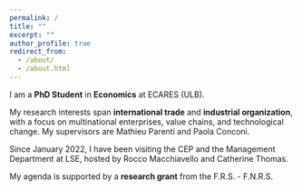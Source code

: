 ```yaml
---
permalink: /
title: ""
excerpt: ""
author_profile: true
redirect_from: 
  - /about/
  - /about.html
---
```


I am a **PhD Student** in **Economics** at <a href="https://ecares.ulb.be/" style="text-decoration: none" target="_blank">ECARES (ULB)</a>.

My research interests span **international trade** and **industrial organization**, with a focus on multinational enterprises, value chains, and technological change. My supervisors are <a href="http://mathieuparenti.weebly.com/" style="text-decoration: none" target="_blank">Mathieu Parenti</a> and <a href="https://sites.google.com/view/paola-conconi-website/" style="text-decoration: none" target="_blank">Paola Conconi</a>.

Since January 2022, I have been visiting the <a href="https://cep.lse.ac.uk/" style="text-decoration: none" target="_blank">CEP</a> and the <a href="https://www.lse.ac.uk/management" style="text-decoration: none" target="_blank">Management Department</a> at <a href="https://lse.ac.uk/" style="text-decoration: none" target="_blank">LSE</a>, hosted by <a href="https://sites.google.com/site/roccomacchiavello/" style="text-decoration: none" target="_blank">Rocco Macchiavello</a> and <a href="https://www.lse.ac.uk/management/people/academic-staff/cthomas" style="text-decoration: none" target="_blank">Catherine Thomas</a>.

My agenda is supported by a **research grant** from the <a href="https://www.frs-fnrs.be/en/" style="text-decoration: none" target="_blank">F.R.S. - F.N.R.S.</a> 


